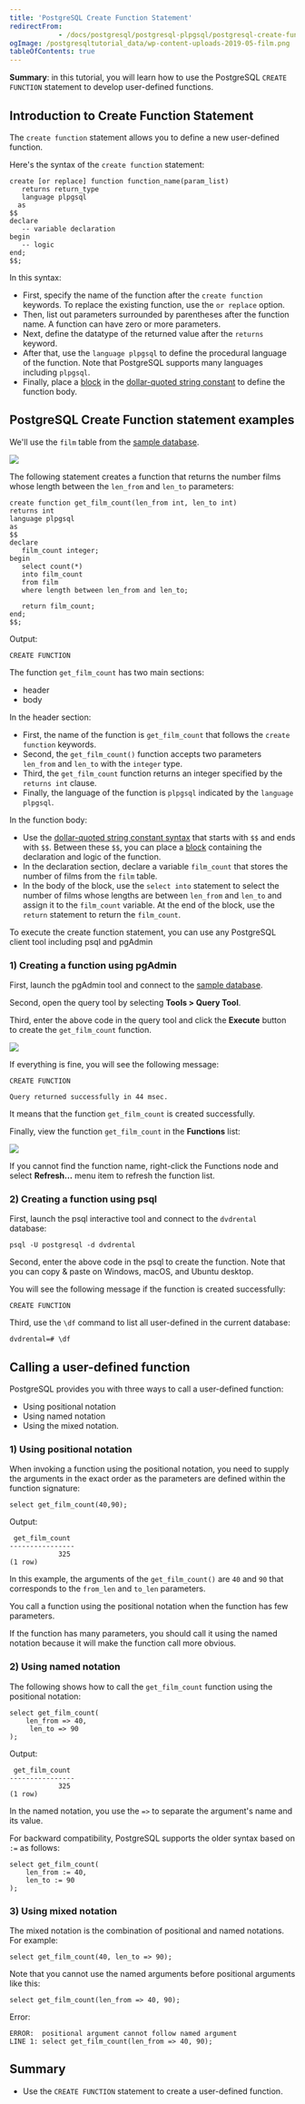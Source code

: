 ```yaml
---
title: 'PostgreSQL Create Function Statement'
redirectFrom: 
            - /docs/postgresql/postgresql-plpgsql/postgresql-create-function
ogImage: /postgresqltutorial_data/wp-content-uploads-2019-05-film.png
tableOfContents: true
---
```


**Summary**: in this tutorial, you will learn how to use the PostgreSQL `CREATE FUNCTION` statement to develop user-defined functions.

## Introduction to Create Function Statement

The `create function` statement allows you to define a new user-defined function.

Here's the syntax of the `create function` statement:

```
create [or replace] function function_name(param_list)
   returns return_type
   language plpgsql
  as
$$
declare
   -- variable declaration
begin
   -- logic
end;
$$;
```

In this syntax:

- First, specify the name of the function after the `create function` keywords. To replace the existing function, use the `or replace` option.
- Then, list out parameters surrounded by parentheses after the function name. A function can have zero or more parameters.
- Next, define the datatype of the returned value after the `returns` keyword.
- After that, use the `language plpgsql` to define the procedural language of the function. Note that PostgreSQL supports many languages including `plpgsql`.
- Finally, place a [block](/docs/postgresql/postgresql-plpgsql/plpgsql-block-structure) in the [dollar-quoted string constant](https://www.postgresqltutorial.com/postgresql-plpgsql/dollar-quoted-string-constants/) to define the function body.

## PostgreSQL Create Function statement examples

We'll use the `film` table from the [sample database](https://www.postgresqltutorial.com/postgresql-getting-started/postgresql-sample-database/).

![](/postgresqltutorial_data/wp-content-uploads-2019-05-film.png)

The following statement creates a function that returns the number films whose length between the `len_from` and `len_to` parameters:

```
create function get_film_count(len_from int, len_to int)
returns int
language plpgsql
as
$$
declare
   film_count integer;
begin
   select count(*)
   into film_count
   from film
   where length between len_from and len_to;

   return film_count;
end;
$$;
```

Output:

```
CREATE FUNCTION
```

The function `get_film_count` has two main sections:

- header
- body

In the header section:

- First, the name of the function is `get_film_count` that follows the `create function` keywords.
- Second, the `get_film_count()` function accepts two parameters `len_from` and `len_to` with the `integer` type.
- Third, the `get_film_count` function returns an integer specified by the `returns int` clause.
- Finally, the language of the function is `plpgsql` indicated by the `language plpgsql`.

In the function body:

- Use the [dollar-quoted string constant syntax](/docs/postgresql/postgresql-plpgsql/dollar-quoted-string-constants) that starts with `$$` and ends with `$$`. Between these `$$`, you can place a [block](https://www.postgresqltutorial.com/postgresql-plpgsql/plpgsql-block-structure/) containing the declaration and logic of the function.
- In the declaration section, declare a variable `film_count` that stores the number of films from the `film` table.
- In the body of the block, use the `select into` statement to select the number of films whose lengths are between `len_from` and `len_to` and assign it to the `film_count` variable. At the end of the block, use the `return` statement to return the `film_count`.

To execute the create function statement, you can use any PostgreSQL client tool including psql and pgAdmin

### 1) Creating a function using pgAdmin

First, launch the pgAdmin tool and connect to the [sample database](https://www.postgresqltutorial.com/postgresql-getting-started/postgresql-sample-database/).

Second, open the query tool by selecting **Tools > Query Tool**.

Third, enter the above code in the query tool and click the **Execute** button to create the `get_film_count` function.

![](/postgresqltutorial_data/wp-content-uploads-2020-07-PostgreSQL-Create-Function-example.png)

If everything is fine, you will see the following message:

```
CREATE FUNCTION

Query returned successfully in 44 msec.
```

It means that the function `get_film_count` is created successfully.

Finally, view the function `get_film_count` in the **Functions** list:

![](/postgresqltutorial_data/wp-content-uploads-2020-07-PostgreSQL-Create-Function-Function-List.png)

If you cannot find the function name, right-click the Functions node and select **Refresh...** menu item to refresh the function list.

### 2) Creating a function using psql

First, launch the psql interactive tool and connect to the `dvdrental` database:

```
psql -U postgresql -d dvdrental
```

Second, enter the above code in the psql to create the function. Note that you can copy & paste on Windows, macOS, and Ubuntu desktop.

You will see the following message if the function is created successfully:

```
CREATE FUNCTION
```

Third, use the `\df` command to list all user-defined in the current database:

```
dvdrental=# \df
```

## Calling a user-defined function

PostgreSQL provides you with three ways to call a user-defined function:

- Using positional notation
- Using named notation
- Using the mixed notation.

### 1) Using positional notation

When invoking a function using the positional notation, you need to supply the arguments in the exact order as the parameters are defined within the function signature:

```
select get_film_count(40,90);
```

Output:

```
 get_film_count
----------------
            325
(1 row)
```

In this example, the arguments of the `get_film_count()` are `40` and `90` that corresponds to the `from_len` and `to_len` parameters.

You call a function using the positional notation when the function has few parameters.

If the function has many parameters, you should call it using the named notation because it will make the function call more obvious.

### 2) Using named notation

The following shows how to call the `get_film_count` function using the positional notation:

```
select get_film_count(
    len_from => 40,
     len_to => 90
);
```

Output:

```
 get_film_count
----------------
            325
(1 row)
```

In the named notation, you use the `=>` to separate the argument's name and its value.

For backward compatibility, PostgreSQL supports the older syntax based on `:=` as follows:

```
select get_film_count(
    len_from := 40,
    len_to := 90
);
```

### 3) Using mixed notation

The mixed notation is the combination of positional and named notations. For example:

```
select get_film_count(40, len_to => 90);
```

Note that you cannot use the named arguments before positional arguments like this:

```
select get_film_count(len_from => 40, 90);
```

Error:

```
ERROR:  positional argument cannot follow named argument
LINE 1: select get_film_count(len_from => 40, 90);
```

## Summary

- Use the `CREATE FUNCTION` statement to create a user-defined function.
